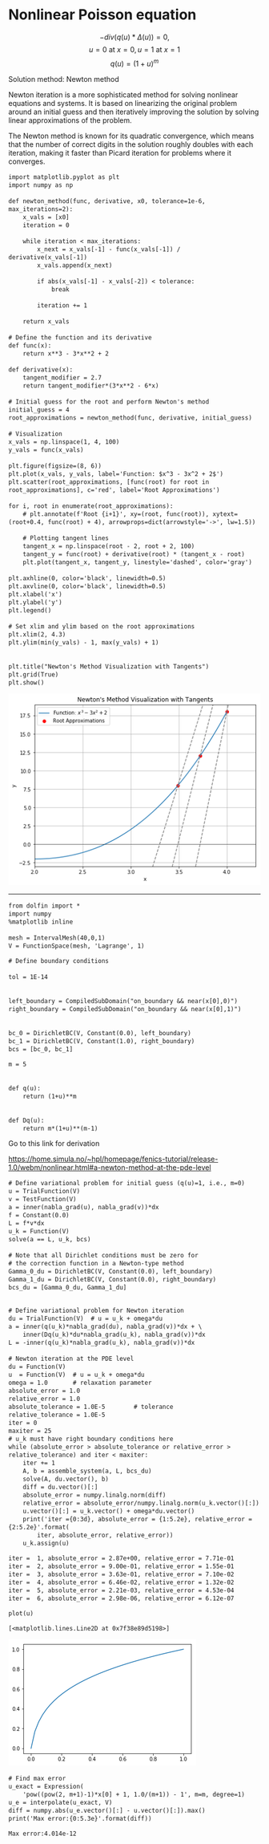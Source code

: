 # Nonlinear Poisson equation 

$$-div(q(u)*\Delta(u)) = 0,$$
$$u = 0\text{ at }x=0, u=1\text{ at }x=1$$
$$q(u) = (1+u)^m$$

Solution method: Newton method

Newton iteration is a more sophisticated method for solving nonlinear equations and systems. It is based on linearizing the original problem around an initial guess and then iteratively improving the solution by solving linear approximations of the problem.

The Newton method is known for its quadratic convergence, which means that the number of correct digits in the solution roughly doubles with each iteration, making it faster than Picard iteration for problems where it converges.


```
import matplotlib.pyplot as plt
import numpy as np

def newton_method(func, derivative, x0, tolerance=1e-6, max_iterations=2):
    x_vals = [x0]
    iteration = 0

    while iteration < max_iterations:
        x_next = x_vals[-1] - func(x_vals[-1]) / derivative(x_vals[-1])
        x_vals.append(x_next)

        if abs(x_vals[-1] - x_vals[-2]) < tolerance:
            break

        iteration += 1

    return x_vals

# Define the function and its derivative
def func(x):
    return x**3 - 3*x**2 + 2

def derivative(x):
    tangent_modifier = 2.7
    return tangent_modifier*(3*x**2 - 6*x)

# Initial guess for the root and perform Newton's method
initial_guess = 4
root_approximations = newton_method(func, derivative, initial_guess)

# Visualization
x_vals = np.linspace(1, 4, 100)
y_vals = func(x_vals)

plt.figure(figsize=(8, 6))
plt.plot(x_vals, y_vals, label='Function: $x^3 - 3x^2 + 2$')
plt.scatter(root_approximations, [func(root) for root in root_approximations], c='red', label='Root Approximations')

for i, root in enumerate(root_approximations):
    # plt.annotate(f'Root {i+1}', xy=(root, func(root)), xytext=(root+0.4, func(root) + 4), arrowprops=dict(arrowstyle='->', lw=1.5))

    # Plotting tangent lines
    tangent_x = np.linspace(root - 2, root + 2, 100)
    tangent_y = func(root) + derivative(root) * (tangent_x - root)
    plt.plot(tangent_x, tangent_y, linestyle='dashed', color='gray')

plt.axhline(0, color='black', linewidth=0.5)
plt.axvline(0, color='black', linewidth=0.5)
plt.xlabel('x')
plt.ylabel('y')
plt.legend()

# Set xlim and ylim based on the root approximations
plt.xlim(2, 4.3)
plt.ylim(min(y_vals) - 1, max(y_vals) + 1)


plt.title("Newton's Method Visualization with Tangents")
plt.grid(True)
plt.show()

```


    
![png](2_non_linear_poisson_newton_files/2_non_linear_poisson_newton_1_0.png)
    


---


```
from dolfin import *
import numpy
%matplotlib inline

mesh = IntervalMesh(40,0,1)
V = FunctionSpace(mesh, 'Lagrange', 1)
```


```
# Define boundary conditions

tol = 1E-14


left_boundary = CompiledSubDomain("on_boundary && near(x[0],0)")
right_boundary = CompiledSubDomain("on_boundary && near(x[0],1)")


bc_0 = DirichletBC(V, Constant(0.0), left_boundary)
bc_1 = DirichletBC(V, Constant(1.0), right_boundary)
bcs = [bc_0, bc_1]
```


```
m = 5


def q(u):
    return (1+u)**m


def Dq(u):
    return m*(1+u)**(m-1)
```

Go to this link for derivation

https://home.simula.no/~hpl/homepage/fenics-tutorial/release-1.0/webm/nonlinear.html#a-newton-method-at-the-pde-level


```
# Define variational problem for initial guess (q(u)=1, i.e., m=0)
u = TrialFunction(V)
v = TestFunction(V)
a = inner(nabla_grad(u), nabla_grad(v))*dx
f = Constant(0.0)
L = f*v*dx
u_k = Function(V)
solve(a == L, u_k, bcs)

# Note that all Dirichlet conditions must be zero for
# the correction function in a Newton-type method
Gamma_0_du = DirichletBC(V, Constant(0.0), left_boundary)
Gamma_1_du = DirichletBC(V, Constant(0.0), right_boundary)
bcs_du = [Gamma_0_du, Gamma_1_du]
```


```

# Define variational problem for Newton iteration
du = TrialFunction(V)  # u = u_k + omega*du
a = inner(q(u_k)*nabla_grad(du), nabla_grad(v))*dx + \
    inner(Dq(u_k)*du*nabla_grad(u_k), nabla_grad(v))*dx
L = -inner(q(u_k)*nabla_grad(u_k), nabla_grad(v))*dx

# Newton iteration at the PDE level
du = Function(V)
u  = Function(V)  # u = u_k + omega*du
omega = 1.0       # relaxation parameter
absolute_error = 1.0
relative_error = 1.0
absolute_tolerance = 1.0E-5        # tolerance
relative_tolerance = 1.0E-5
iter = 0
maxiter = 25
# u_k must have right boundary conditions here
while (absolute_error > absolute_tolerance or relative_error > relative_tolerance) and iter < maxiter:
    iter += 1
    A, b = assemble_system(a, L, bcs_du)
    solve(A, du.vector(), b)
    diff = du.vector()[:]
    absolute_error = numpy.linalg.norm(diff)
    relative_error = absolute_error/numpy.linalg.norm(u_k.vector()[:])
    u.vector()[:] = u_k.vector() + omega*du.vector()
    print('iter ={0:3d}, absolute_error = {1:5.2e}, relative_error = {2:5.2e}'.format(
        iter, absolute_error, relative_error))
    u_k.assign(u)
```

    iter =  1, absolute_error = 2.87e+00, relative_error = 7.71e-01
    iter =  2, absolute_error = 9.00e-01, relative_error = 1.55e-01
    iter =  3, absolute_error = 3.63e-01, relative_error = 7.10e-02
    iter =  4, absolute_error = 6.46e-02, relative_error = 1.32e-02
    iter =  5, absolute_error = 2.21e-03, relative_error = 4.53e-04
    iter =  6, absolute_error = 2.98e-06, relative_error = 6.12e-07



```
plot(u)
```




    [<matplotlib.lines.Line2D at 0x7f38e89d5198>]




    
![png](2_non_linear_poisson_newton_files/2_non_linear_poisson_newton_9_1.png)
    



```
# Find max error
u_exact = Expression(
    'pow((pow(2, m+1)-1)*x[0] + 1, 1.0/(m+1)) - 1', m=m, degree=1)
u_e = interpolate(u_exact, V)
diff = numpy.abs(u_e.vector()[:] - u.vector()[:]).max()
print('Max error:{0:5.3e}'.format(diff))
```

    Max error:4.014e-12



```

```


```

```
